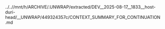 ../..//mnt/h/ARCHIVE/.UNWRAP/extracted/DEV__2025-08-17__1833__host-duri-head/__UNWRAP/449324357c/CONTEXT_SUMMARY_FOR_CONTINUATION.md